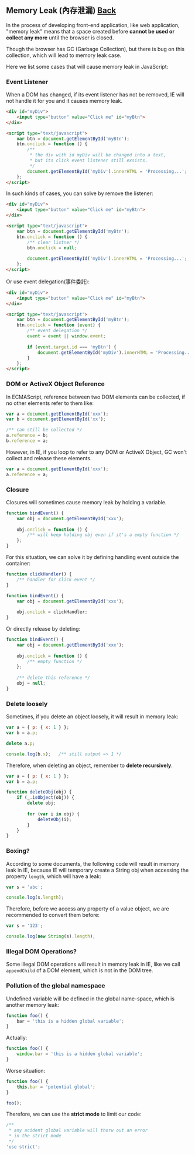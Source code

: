 ## Memory Leak (內存泄漏) [Back](./../JavaScript.md)

In the process of developing front-end application, like web application, "memory leak" means that a space created before **cannot be used or collect any more** until the browser is closed.

Though the browser has GC (Garbage Collection), but there is bug on this collection, which will lead to memory leak case.

Here we list some cases that will cause memory leak in JavaScript:

### Event Listener

When a DOM has changed, if its event listener has not be removed, IE will not handle it for you and it causes memory leak.

```html
<div id="myDiv">
    <input type="button" value="Click me" id="myBtn">
</div>

<script type="text/javascript">
    var btn = document.getElementById('myBtn');
    btn.onclick = function () {
        /**
         * the div with id myDiv will be changed into a text,
         * but its click event listener still exsists.
         */
        document.getElementById('myDiv').innerHTML = 'Processing...';
    };
</script>
```

In such kinds of cases, you can solve by remove the listener:

```html
<div id="myDiv">
    <input type="button" value="Click me" id="myBtn">
</div>

<script type="text/javascript">
    var btn = document.getElementById('myBtn');
    btn.onclick = function () {
        /** clear listner */
        btn.onclick = null;
        
        document.getElementById('myDiv').innerHTML = 'Processing...';
    };
</script>
```

Or use event delegation(事件委託):

```html
<div id="myDiv">
    <input type="button" value="Click me" id="myBtn">
</div>

<script type="text/javascript">
    var btn = document.getElementById('myBtn');
    btn.onclick = function (event) {
        /** event delegation */
        event = event || window.event;
        
        if (event.target.id === 'myBtn') {
            document.getElementById('myDiv').innerHTML = 'Processing...';
        }
    };
</script>
```

### DOM or ActiveX Object Reference

In ECMAScript, reference between two DOM elements can be collected, if no other elements refer to them like:

```js
var a = document.getElementById('xxx');
var b = document.getElementById('xx');

/** can still be collected */
a.reference = b;
b.reference = a;
```

However, in IE, if you loop to refer to any DOM or ActiveX Object, GC won't collect and release these elements.

```js
var a = document.getElementById('xxx');
a.reference = a;
```

### Closure

Closures will sometimes cause memory leak by holding a variable.

```js
function bindEvent() {
    var obj = document.getElementById('xxx');
    
    obj.onclick = function () {
        /** will keep holding obj even if it's a empty function */
    };
}
```

For this situation, we can solve it by defining handling event outside the container:

```js
function clickHandler() {
    /** handler for click event */
}

function bindEvent() {
    var obj = document.getElementById('xxx');
    
    obj.onclick = clickHandler;
}
```

Or directly release by deleting:

```js
function bindEvent() {
    var obj = document.getElementById('xxx');
    
    obj.onclick = function () {
        /** empty function */
    };
    
    /** delete this reference */
    obj = null;
}
```

### Delete loosely

Sometimes, if you delete an object loosely, it will result in memory leak:

```js
var a = { p: { x: 1 } };
var b = a.p;

delete a.p;

console.log(b.x);   /** still output => 1 */
```

Therefore, when deleting an object, remember to **delete recursively**.

```js
var a = { p: { x: 1 } };
var b = a.p;

function deleteObj(obj) {
    if (_.isObject(obj)) {
        delete obj;
        
        for (var i in obj) {
            deleteObj(i);
        }
    }
}
```

### Boxing?

According to some documents, the following code will result in memory leak in IE, because IE will temporary create a String obj when accessing the property `length`, which will have a leak:

```js
var s = 'abc';

console.log(s.length);
```

Therefore, before we access any property of a value object, we are recommended to convert them before:

```js
var s = '123';

console.log(new String(s).length);
```

### Illegal DOM Operations?

Some illegal DOM operations will result in memory leak in IE, like we call `appendChild` of a DOM element, which is not in the DOM tree.

### Pollution of the global namespace

Undefined variable will be defined in the global name-space, which is another memory leak:

```js
function foo() {
    bar = 'this is a hidden global variable';
}
```

Actually:

```js
function foo() {
    window.bar = 'this is a hidden global variable';
}
```

Worse situation:

```js
function foo() {
    this.bar = 'potential global';
}

foo();
```

Therefore, we can use the **strict mode** to limit our code:

```js
/**
 * any acident global variable will thorw out an error
 * in the strict mode 
 */
'use strict';
```
